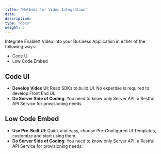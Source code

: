 ```yaml
---
title: "Methods for Video Integration"
date: 
description:
type: "docs"
weight: 3
---
```

Integrate EnableX Video  into your Business Application in either of the following ways:
- Code UI
- Low Code Embed
## Code UI
- **Develop Video UI**: Read SDKs to build UI. No expertise is required to develop Front End UI. 
- **Do Server Side of Coding**: You need to know only Server API, a Restful API Service for provisioning needs.
## Low Code Embed
- **Use Pre-Built UI**: Quick and easy, choose Pre-Configured UI Templates, customize and start using them.
- **Do Server Side of Coding**: You need to know only  Server API, a Restful API Service for provisioning needs.
